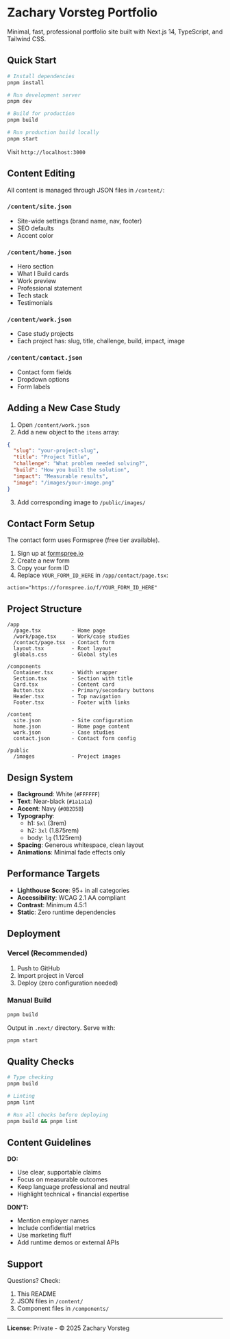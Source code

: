 # Zachary Vorsteg Portfolio

Minimal, fast, professional portfolio site built with Next.js 14, TypeScript, and Tailwind CSS.

## Quick Start

```bash
# Install dependencies
pnpm install

# Run development server
pnpm dev

# Build for production
pnpm build

# Run production build locally
pnpm start
```

Visit `http://localhost:3000`

## Content Editing

All content is managed through JSON files in `/content/`:

### `/content/site.json`
- Site-wide settings (brand name, nav, footer)
- SEO defaults
- Accent color

### `/content/home.json`
- Hero section
- What I Build cards
- Work preview
- Professional statement
- Tech stack
- Testimonials

### `/content/work.json`
- Case study projects
- Each project has: slug, title, challenge, build, impact, image

### `/content/contact.json`
- Contact form fields
- Dropdown options
- Form labels

## Adding a New Case Study

1. Open `/content/work.json`
2. Add a new object to the `items` array:

```json
{
  "slug": "your-project-slug",
  "title": "Project Title",
  "challenge": "What problem needed solving?",
  "build": "How you built the solution",
  "impact": "Measurable results",
  "image": "/images/your-image.png"
}
```

3. Add corresponding image to `/public/images/`

## Contact Form Setup

The contact form uses Formspree (free tier available).

1. Sign up at [formspree.io](https://formspree.io)
2. Create a new form
3. Copy your form ID
4. Replace `YOUR_FORM_ID_HERE` in `/app/contact/page.tsx`:

```tsx
action="https://formspree.io/f/YOUR_FORM_ID_HERE"
```

## Project Structure

```
/app
  /page.tsx          - Home page
  /work/page.tsx     - Work/case studies
  /contact/page.tsx  - Contact form
  layout.tsx         - Root layout
  globals.css        - Global styles

/components
  Container.tsx      - Width wrapper
  Section.tsx        - Section with title
  Card.tsx           - Content card
  Button.tsx         - Primary/secondary buttons
  Header.tsx         - Top navigation
  Footer.tsx         - Footer with links

/content
  site.json          - Site configuration
  home.json          - Home page content
  work.json          - Case studies
  contact.json       - Contact form config

/public
  /images            - Project images
```

## Design System

- **Background**: White (`#FFFFFF`)
- **Text**: Near-black (`#1a1a1a`)
- **Accent**: Navy (`#0B2D5B`)
- **Typography**: 
  - h1: `5xl` (3rem)
  - h2: `3xl` (1.875rem)
  - body: `lg` (1.125rem)
- **Spacing**: Generous whitespace, clean layout
- **Animations**: Minimal fade effects only

## Performance Targets

- **Lighthouse Score**: 95+ in all categories
- **Accessibility**: WCAG 2.1 AA compliant
- **Contrast**: Minimum 4.5:1
- **Static**: Zero runtime dependencies

## Deployment

### Vercel (Recommended)

1. Push to GitHub
2. Import project in Vercel
3. Deploy (zero configuration needed)

### Manual Build

```bash
pnpm build
```

Output in `.next/` directory. Serve with:

```bash
pnpm start
```

## Quality Checks

```bash
# Type checking
pnpm build

# Linting
pnpm lint

# Run all checks before deploying
pnpm build && pnpm lint
```

## Content Guidelines

**DO:**
- Use clear, supportable claims
- Focus on measurable outcomes
- Keep language professional and neutral
- Highlight technical + financial expertise

**DON'T:**
- Mention employer names
- Include confidential metrics
- Use marketing fluff
- Add runtime demos or external APIs

## Support

Questions? Check:
1. This README
2. JSON files in `/content/`
3. Component files in `/components/`

---

**License**: Private - © 2025 Zachary Vorsteg

